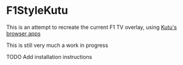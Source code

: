 # F1StyleKutu

This is an attempt to recreate the current F1 TV overlay, using [Kutu's browser apps](http://ir-apps.kutu.ru)

This is still very much a work in progress

TODO Add installation instructions
